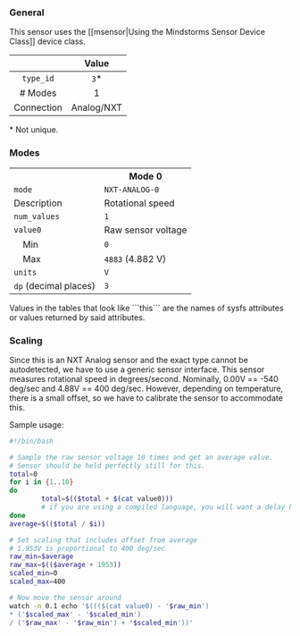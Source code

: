 ### General

This sensor uses the [[msensor|Using the Mindstorms Sensor Device Class]] device class.

|              | Value      |
|:------------:|:----------:|
|```type_id``` | ```3```*   |
| # Modes      | 1          |
| Connection   | Analog/NXT |
\* Not unique.

### Modes

<table>
  <tr>
    <th>
    <th>Mode 0
  <tr>
    <td><code>mode</code>
    <td><code>NXT-ANALOG-0</code>
  <tr>
    <td>Description
    <td>Rotational speed
  <tr>
    <td><code>num_values</code>
    <td><code>1</code>
  <tr>
    <td><code>value0</code>
    <td>Raw sensor voltage
  <tr>
    <td>&emsp;Min
    <td><code>0</code>
  <tr>
    <td>&emsp;Max
    <td><code>4883</code> (4.882 V)
  <tr>
    <td><code>units</code>
    <td><code>V</code>
  <tr>
    <td><code>dp</code> (decimal places)
    <td><code>3</code>
</table>
Values in the tables that look like ```this``` are the names of sysfs attributes or values returned by said attributes.

### Scaling

Since this is an NXT Analog sensor and the exact type cannot be autodetected, we have to use a generic sensor interface. This sensor measures rotational speed in degrees/second. Nominally, 0.00V == -540 deg/sec and 4.88V == 400 deg/sec. However, depending on temperature, there is a small offset, so we have to calibrate the sensor to accommodate this.

Sample usage:

```bash
#!/bin/bash

# Sample the raw sensor voltage 10 times and get an average value.
# Sensor should be held perfectly still for this.
total=0
for i in {1..10}
do
        total=$(($total + $(cat value0)))
        # if you are using a compiled language, you will want a delay here (~10msec is good)
done
average=$(($total / $i))

# Set scaling that includes offset from average
# 1.953V is proportional to 400 deg/sec
raw_min=$average
raw_max=$(($average + 1953))
scaled_min=0
scaled_max=400

# Now move the sensor around
watch -n 0.1 echo '$((($(cat value0) - '$raw_min')
* ('$scaled_max' - '$scaled_min')
/ ('$raw_max' - '$raw_min') + '$scaled_min'))'
```